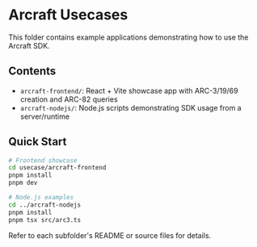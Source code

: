 # Arcraft Usecases

This folder contains example applications demonstrating how to use the Arcraft SDK.

## Contents

- `arcraft-frontend/`: React + Vite showcase app with ARC-3/19/69 creation and ARC-82 queries
- `arcraft-nodejs/`: Node.js scripts demonstrating SDK usage from a server/runtime

## Quick Start

```bash
# Frontend showcase
cd usecase/arcraft-frontend
pnpm install
pnpm dev

# Node.js examples
cd ../arcraft-nodejs
pnpm install
pnpm tsx src/arc3.ts
```

Refer to each subfolder's README or source files for details.
